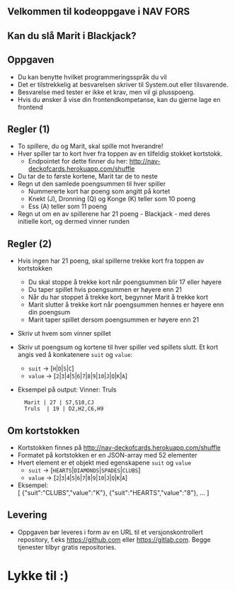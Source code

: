## Velkommen til kodeoppgave i NAV FORS

## Kan du slå Marit i Blackjack?


## Oppgaven
* Du kan benytte hvilket programmeringsspråk du vil
* Det er tilstrekkelig at besvarelsen skriver til System.out eller tilsvarende.
* Besvarelse med tester er ikke et krav, men vil gi plusspoeng.
* Hvis du ønsker å vise din frontendkompetanse, kan du gjerne lage en frontend


## Regler (1)
* To spillere, du og Marit, skal spille mot hverandre!
* Hver spiller tar to kort hver fra toppen av en tilfeldig stokket kortstokk. 
    * Endpointet for dette finner du her: http://nav-deckofcards.herokuapp.com/shuffle
* Du tar de to første kortene, Marit tar de to neste
* Regn ut den samlede poengsummen til hver spiller
    * Nummererte kort har poeng som angitt på kortet 
    * Knekt (J), Dronning (Q) og Konge (K) teller som 10 poeng
    * Ess (A) teller som 11 poeng
* Regn ut om en av spillerene har 21 poeng  - Blackjack - med deres initielle kort, og dermed vinner runden


## Regler (2)
* Hvis ingen har 21 poeng, skal spillerne trekke kort fra toppen av kortstokken
    * Du skal stoppe å trekke kort når poengsummen blir 17 eller høyere
    * Du taper spillet hvis poengsummen er høyere enn 21
    * Når du har stoppet å trekke kort, begynner Marit å trekke kort
    * Marit slutter å trekke kort når poengsummen hennes er høyere enn din poengsum
    * Marit taper spillet dersom poengsummen er høyere enn 21
* Skriv ut hvem  som vinner spillet
* Skriv ut poengsum og kortene til hver spiller ved spillets slutt. Et kort angis ved å konkatenere `suit` og `value`:
    * `suit` -> [`H`|`D`|`S`|`C`]
    * `value` -> [`2`|`3`|`4`|`5`|`6`|`7`|`8`|`9`|`10`|`J`|`Q`|`K`|`A`]
* Eksempel på output:
        Vinner: Truls
                                  
        Marit | 27 | S7,S10,CJ
        Truls  | 19 | D2,H2,C6,H9


## Om kortstokken
* Kortstokken finnes på http://nav-deckofcards.herokuapp.com/shuffle
* Formatet på kortstokken er en JSON-array med 52 elementer
* Hvert element er et objekt med  egenskapene `suit` og `value`
    * `suit` -> [`HEARTS`|`DIAMONDS`|`SPADES`|`CLUBS`]
    * `value` -> [`2`|`3`|`4`|`5`|`6`|`7`|`8`|`9`|`10`|`J`|`Q`|`K`|`A`]
* Eksempel:            
            [
                {"suit":"CLUBS","value":"K"},
                {"suit":"HEARTS","value":"8"},
                ...
            ]

            
## Levering
* Oppgaven bør leveres i form av en URL til et versjonskontrollert repository, f.eks https://github.com eller https://gitlab.com. Begge tjenester tilbyr gratis repositories.
    
            
# Lykke til :)
